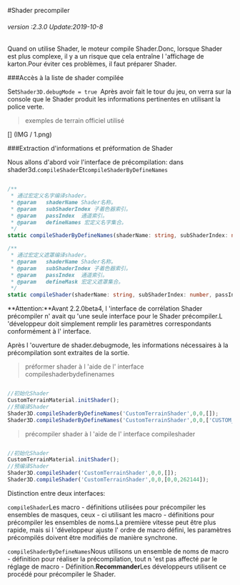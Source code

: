 #Shader precompiler

###### *version :2.3.0   Update:2019-10-8*

Quand on utilise Shader, le moteur compile Shader.Donc, lorsque Shader est plus complexe, il y a un risque que cela entraîne l 'affichage de karton.Pour éviter ces problèmes, il faut préparer Shader.

###Accès à la liste de shader compilée

Set`Shader3D.debugMode = true `Après avoir fait le tour du jeu, on verra sur la console que le Shader produit les informations pertinentes en utilisant la police verte.

> exemples de terrain officiel utilisé

[] (IMG / 1.png) <br >

###Extraction d'informations et préformation de Shader

Nous allons d'abord voir l'interface de précompilation: dans shader3d.`compileShader`Et`compileShaderByDefineNames`


```typescript

/**
 * 通过宏定义名字编译shader。
 * @param	shaderName Shader名称。
 * @param   subShaderIndex 子着色器索引。
 * @param   passIndex  通道索引。
 * @param	defineNames 宏定义名字集合。
 */
static compileShaderByDefineNames(shaderName: string, subShaderIndex: number, passIndex: number, defineNames: Array<string>): void

/**
 * 通过宏定义遮罩编译shader。
 * @param	shaderName Shader名称。
 * @param   subShaderIndex 子着色器索引。
 * @param   passIndex  通道索引。
 * @param	defineMask 宏定义遮罩集合。
 */
static compileShader(shaderName: string, subShaderIndex: number, passIndex: number, defineMask: Array<number>): void
```


**Attention:**Avant 2.2.0beta4, l 'interface de corrélation Shader précompiler n' avait qu 'une seule interface pour le Shader précompiler.L 'développeur doit simplement remplir les paramètres correspondants conformément à l' interface.

Après l 'ouverture de shader.debugmode, les informations nécessaires à la précompilation sont extraites de la sortie.
> préformer shader à l 'aide de l' interface compileshaderbydefinenames


```typescript

//初始化Shader
CustomTerrainMaterial.initShader();
//预编译Shader
Shader3D.compileShaderByDefineNames('CustomTerrainShader',0,0,[]);
Shader3D.compileShaderByDefineNames('CustomTerrainShader',0,0,['CUSTOM_DETAIL_NUM4']);
```


> précompiler shader à l 'aide de l' interface compileshader


```typescript

//初始化Shader
CustomTerrainMaterial.initShader();
//预编译Shader
Shader3D.compileShader('CustomTerrainShader',0,0,[]);
Shader3D.compileShader('CustomTerrainShader',0,0,[0,0,262144]);
```




Distinction entre deux interfaces:

`compileShader`Les macro - définitions utilisées pour précompiler les ensembles de masques, ceux - ci utilisant les macro - définitions pour précompiler les ensembles de noms.La première vitesse peut être plus rapide, mais si l 'développeur ajuste l' ordre de macro défini, les paramètres précompilés doivent être modifiés de manière synchrone.

`compileShaderByDefineNames`Nous utilisons un ensemble de noms de macro - définition pour réaliser la précompilation, tout n 'est pas affecté par le réglage de macro - Définition.**Recommander**Les développeurs utilisent ce procédé pour précompiler le Shader.